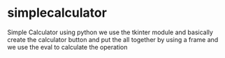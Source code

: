 # simplecalculator
Simple Calculator using python 
we use the tkinter module
and basically create the 
calculator button and 
put the all together by using
a frame and we use the eval to
calculate the operation

